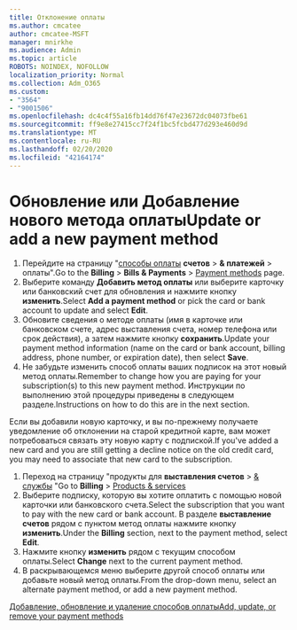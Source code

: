```yaml
---
title: Отклонение оплаты
ms.author: cmcatee
author: cmcatee-MSFT
manager: mnirkhe
ms.audience: Admin
ms.topic: article
ROBOTS: NOINDEX, NOFOLLOW
localization_priority: Normal
ms.collection: Adm_O365
ms.custom:
- "3564"
- "9001506"
ms.openlocfilehash: dc4c4f55a16fb14dd76f47e23672dc04073fbe61
ms.sourcegitcommit: ff9e8e27415cc7f24f1bc5fcbd477d293e460d9d
ms.translationtype: MT
ms.contentlocale: ru-RU
ms.lasthandoff: 02/20/2020
ms.locfileid: "42164174"
---
```

# <a name="update-or-add-a-new-payment-method"></a><span data-ttu-id="3af4a-102">Обновление или Добавление нового метода оплаты</span><span class="sxs-lookup"><span data-stu-id="3af4a-102">Update or add a new payment method</span></span>

1. <span data-ttu-id="3af4a-103">Перейдите на страницу "<a href="https://go.microsoft.com/fwlink/p/?linkid=2018806" target="_blank">способы оплаты</a> **счетов** > **& платежей** > оплаты".</span><span class="sxs-lookup"><span data-stu-id="3af4a-103">Go to the **Billing** > **Bills & Payments** > <a href="https://go.microsoft.com/fwlink/p/?linkid=2018806" target="_blank">Payment methods</a> page.</span></span>
2. <span data-ttu-id="3af4a-104">Выберите команду **Добавить метод оплаты** или выберите карточку или банковский счет для обновления и нажмите кнопку **изменить**.</span><span class="sxs-lookup"><span data-stu-id="3af4a-104">Select **Add a payment method** or pick the card or bank account to update and select **Edit**.</span></span>
3. <span data-ttu-id="3af4a-105">Обновите сведения о методе оплаты (имя в карточке или банковском счете, адрес выставления счета, номер телефона или срок действия), а затем нажмите кнопку **сохранить**.</span><span class="sxs-lookup"><span data-stu-id="3af4a-105">Update your payment method information (name on the card or bank account, billing address, phone number, or expiration date), then select **Save**.</span></span>
4. <span data-ttu-id="3af4a-106">Не забудьте изменить способ оплаты ваших подписок на этот новый метод оплаты.</span><span class="sxs-lookup"><span data-stu-id="3af4a-106">Remember to change how you are paying for your subscription(s) to this new payment method.</span></span> <span data-ttu-id="3af4a-107">Инструкции по выполнению этой процедуры приведены в следующем разделе.</span><span class="sxs-lookup"><span data-stu-id="3af4a-107">Instructions on how to do this are in the next section.</span></span>

<span data-ttu-id="3af4a-108">Если вы добавили новую карточку, и вы по-прежнему получаете уведомление об отклонении на старой кредитной карте, вам может потребоваться связать эту новую карту с подпиской.</span><span class="sxs-lookup"><span data-stu-id="3af4a-108">If you've added a new card and you are still getting a decline notice on the old credit card, you may need to associate that new card to the subscription.</span></span>

1. <span data-ttu-id="3af4a-109">Переход на страницу "продукты для **выставления счетов** > <a href="https://go.microsoft.com/fwlink/p/?linkid=842054" target="_blank">& службы</a> "</span><span class="sxs-lookup"><span data-stu-id="3af4a-109">Go to **Billing** > <a href="https://go.microsoft.com/fwlink/p/?linkid=842054" target="_blank">Products & services</a></span></span>
2. <span data-ttu-id="3af4a-110">Выберите подписку, которую вы хотите оплатить с помощью новой карточки или банковского счета.</span><span class="sxs-lookup"><span data-stu-id="3af4a-110">Select the subscription that you want to pay with the new card or bank account.</span></span> <span data-ttu-id="3af4a-111">В разделе **выставление счетов** рядом с пунктом метод оплаты нажмите кнопку **изменить**.</span><span class="sxs-lookup"><span data-stu-id="3af4a-111">Under the **Billing** section, next to the payment method, select **Edit**.</span></span>
3. <span data-ttu-id="3af4a-112">Нажмите кнопку **изменить** рядом с текущим способом оплаты.</span><span class="sxs-lookup"><span data-stu-id="3af4a-112">Select **Change** next to the current payment method.</span></span>
4. <span data-ttu-id="3af4a-113">В раскрывающемся меню выберите другой способ оплаты или добавьте новый метод оплаты.</span><span class="sxs-lookup"><span data-stu-id="3af4a-113">From the drop-down menu, select an alternate payment method, or add a new payment method.</span></span>

[<span data-ttu-id="3af4a-114">Добавление, обновление и удаление способов оплаты</span><span class="sxs-lookup"><span data-stu-id="3af4a-114">Add, update, or remove your payment methods</span></span>](https://go.microsoft.com/fwlink/?linkid=2118133)